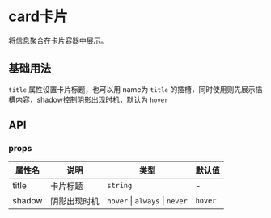 # card卡片

将信息聚合在卡片容器中展示。

## 基础用法

`title` 属性设置卡片标题，也可以用 name为 `title` 的插槽，同时使用则先展示插槽内容，shadow控制阴影出现时机，默认为 `hover`
<demo vue="../example/card/Basic.vue"/>

## API

### props

| 属性名 | 说明         | 类型                           | 默认值  |
| ------ | ------------ | ------------------------------ | ------- |
| title  | 卡片标题     | `string`                       | -       |
| shadow | 阴影出现时机 | `hover` \| `always` \| `never` | `hover` |
